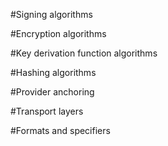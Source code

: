 #Signing algorithms


#Encryption algorithms


#Key derivation function algorithms


#Hashing algorithms


#Provider anchoring


#Transport layers


#Formats and specifiers
